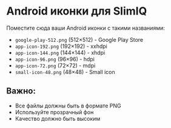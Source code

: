 # Android иконки для SlimIQ

Поместите сюда ваши Android иконки с такими названиями:

- `google-play-512.png` (512×512) - Google Play Store
- `app-icon-192.png` (192×192) - xxhdpi
- `app-icon-144.png` (144×144) - xhdpi
- `app-icon-96.png` (96×96) - hdpi
- `app-icon-72.png` (72×72) - mdpi
- `small-icon-48.png` (48×48) - Small icon

## Важно:

- Все файлы должны быть в формате PNG
- Используйте прозрачный фон
- Качество должно быть высоким
